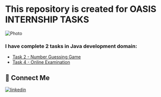 # This repository is created for OASIS INTERNSHIP TASKS

![Photo](https://media-exp1.licdn.com/dms/image/C4E1BAQGNv4Xh82Q7lg/company-background_10000/0/1642593898924?e=2147483647&v=beta&t=nlXjYG5jvf9u0FxKT_dRQ04gBpC06hhONmac8548KYk)

### I have complete 2 tasks in Java development domain:


- [Task 2 - Number Guessing Game](https://github.com/tanish-sugandhi/oasis-infobyte/tree/main/Oasis%20infobyte/Task%202)
- [Task 4 - Online Examination](https://github.com/tanish-sugandhi/oasis-infobyte/tree/main/Oasis%20infobyte/Task%204/WebContent)

## 🔗 Connect Me
[![linkedin](https://img.shields.io/badge/linkedin-0A66C2?style=for-the-badge&logo=linkedin&logoColor=white)](https://www.linkedin.com/in/tanish-sugandhi-5a20b2214/)

